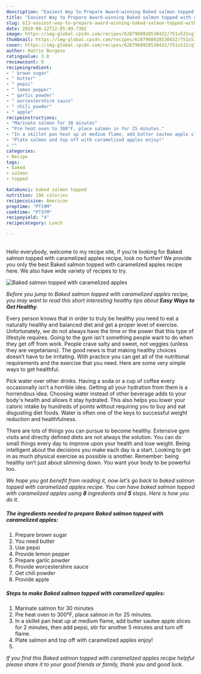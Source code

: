 ```yaml
---
description: "Easiest Way to Prepare Award-winning Baked salmon topped with caramelized apples"
title: "Easiest Way to Prepare Award-winning Baked salmon topped with caramelized apples"
slug: 613-easiest-way-to-prepare-award-winning-baked-salmon-topped-with-caramelized-apples
date: 2020-08-12T22:05:09.738Z
image: https://img-global.cpcdn.com/recipes/6287968928530432/751x532cq70/baked-salmon-topped-with-caramelized-apples-recipe-main-photo.jpg
thumbnail: https://img-global.cpcdn.com/recipes/6287968928530432/751x532cq70/baked-salmon-topped-with-caramelized-apples-recipe-main-photo.jpg
cover: https://img-global.cpcdn.com/recipes/6287968928530432/751x532cq70/baked-salmon-topped-with-caramelized-apples-recipe-main-photo.jpg
author: Hattie Burgess
ratingvalue: 3.8
reviewcount: 9
recipeingredient:
- " brown sugar"
- " butter"
- " pepsi"
- " lemon pepper"
- " garlic powder"
- " worcestershire sauce"
- " chili powder"
- " apple"
recipeinstructions:
- "Marinate salmon for 30 minutes"
- "Pre heat oven to 300°F, place salmon in for 25 minutes."
- "In a skillet pan heat up at medium flame, add butter sautee apple slices for 2 minutes, then add pepsi, stir for another 5 minutes and turn off flame."
- "Plate salmon and top off with caramelized apples enjoy!"
- ""
categories:
- Recipe
tags:
- baked
- salmon
- topped

katakunci: baked salmon topped 
nutrition: 194 calories
recipecuisine: American
preptime: "PT19M"
cooktime: "PT37M"
recipeyield: "4"
recipecategory: Lunch

---
```

<br>
Hello everybody, welcome to my recipe site, if you're looking for Baked salmon topped with caramelized apples recipe, look no further! We provide you only the best Baked salmon topped with caramelized apples recipe here. We also have wide variety of recipes to try.
<br>


![Baked salmon topped with caramelized apples](https://img-global.cpcdn.com/recipes/6287968928530432/751x532cq70/baked-salmon-topped-with-caramelized-apples-recipe-main-photo.jpg)

<i>Before you jump to Baked salmon topped with caramelized apples recipe, you may want to read this short interesting healthy tips about <strong>Easy Ways to Get Healthy</strong>.</i>

Every person knows that in order to truly be healthy you need to eat a naturally healthy and balanced diet and get a proper level of exercise. Unfortunately, we do not always have the time or the power that this type of lifestyle requires. Going to the gym isn't something people want to do when they get off from work. People crave salty and sweet, not veggies (unless they are vegetarians). The good news is that making healthy choices doesn’t have to be irritating. With practice you can get all of the nutritional requirements and the exercise that you need. Here are some very simple ways to get healthful.

Pick water over other drinks. Having a soda or a cup of coffee every occasionally isn’t a horrible idea. Getting all your hydration from them is a horrendous idea. Choosing water instead of other beverage adds to your body's health and allows it stay hydrated. This also helps you lower your caloric intake by hundreds of points without requiring you to buy and eat disgusting diet foods. Water is often one of the keys to successful weight reduction and healthfulness.

There are lots of things you can pursue to become healthy. Extensive gym visits and directly defined diets are not always the solution. You can do small things every day to improve upon your health and lose weight. Being intelligent about the decisions you make each day is a start. Looking to get in as much physical exercise as possible is another. Remember: being healthy isn’t just about slimming down. You want your body to be powerful too. 


<i>We hope you got benefit from reading it, now let's go back to baked salmon topped with caramelized apples recipe. You can have baked salmon topped with caramelized apples using <strong>8</strong> ingredients and <strong>5</strong> steps. Here is how you do it.
</i>

##### The ingredients needed to prepare Baked salmon topped with caramelized apples:

1. Prepare  brown sugar
1. You need  butter
1. Use  pepsi
1. Provide  lemon pepper
1. Prepare  garlic powder
1. Provide  worcestershire sauce
1. Get  chili powder
1. Provide  apple


##### Steps to make Baked salmon topped with caramelized apples:

1. Marinate salmon for 30 minutes
1. Pre heat oven to 300°F, place salmon in for 25 minutes.
1. In a skillet pan heat up at medium flame, add butter sautee apple slices for 2 minutes, then add pepsi, stir for another 5 minutes and turn off flame.
1. Plate salmon and top off with caramelized apples enjoy!
1. 


<i>If you find this Baked salmon topped with caramelized apples recipe helpful please share it to your good friends or family, thank you and good luck.</i>
